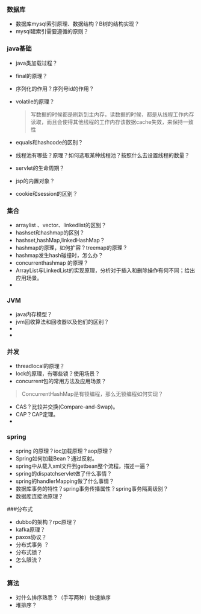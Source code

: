 





### 数据库

* 数据库mysql索引原理、数据结构？B树的结构实现？
* mysql建索引需要遵循的原则？





### java基础

* java类加载过程？

* final的原理？

* 序列化的作用？序列号id的作用？

* volatile的原理？

  > 写数据的时候都是刷新到主内存，读数据的时候，都是从线程工作内存读取，而且会使得其他线程的工作内存该数据cache失效，来保持一致性

* equals和hashcode的区别？

* 线程池有哪些？原理？如何选取某种线程池？按照什么去设置线程的数量？

* servlet的生命周期？

* jsp的内置对象？

* cookie和session的区别？



### 集合

- arraylist 、vector、linkedlist的区别？
- hashset和hashmap的区别？
- hashset,hashMap,linkedHashMap？
- hashmap的原理，如何扩容？treemap的原理？
- hashmap发生hash碰撞时，怎么办？
- concurrenthashmap 的原理？
- ArrayList与LinkedList的实现原理，分析对于插入和删除操作有何不同；给出应用场景。
- ​







### JVM

* java内存模型？
* jvm回收算法和回收器以及他们的区别？
* ​
* ​

### 并发

* threadlocal的原理？
* lock的原理，有哪些锁？使用场景？
* concurrent包的常用方法及应用场景？

> ConcurrentHashMap是有锁编程，那么无锁编程如何实现？

* CAS？比较并交换(Compare-and-Swap)。
* CAP？CAP定理。
* ​

### spring

* spring 的原理？ioc加载原理？aop原理？
* Spring如何加载Bean？通过反射。
* spring中从载入xml文件到getbean整个流程，描述一遍？
* spring的dispatchservlet做了什么事情？
* spring的handlerMapping做了什么事情？
* 数据库事务的特性？spring事务传播属性？spring事务隔离级别？
* 数据库连接池原理？



###分布式

* dubbo的架构？rpc原理？
* kafka原理？
* paxos协议？
*  分布式事务 ？
* 分布式锁？
* 怎么限流？
* ​



### 算法

* 对什么排序熟悉？（手写两种）快速排序
* 堆排序？